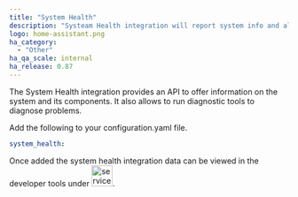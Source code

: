 ```yaml
---
title: "System Health"
description: "Systeam Health integration will report system info and allow to run system diagnostics."
logo: home-assistant.png
ha_category:
  - "Other"
ha_qa_scale: internal
ha_release: 0.87
---
```


The System Health integration provides an API to offer information on the system and its components. It also allows to run diagnostic tools to diagnose problems.

Add the following to your configuration.yaml file.
```yaml
system_health:
```

Once added the system health integration data can be viewed in the developer tools under <img src='/images/screenshots/developer-tool-about-icon.png' alt='service developer tool icon' class="no-shadow" height="38">.
